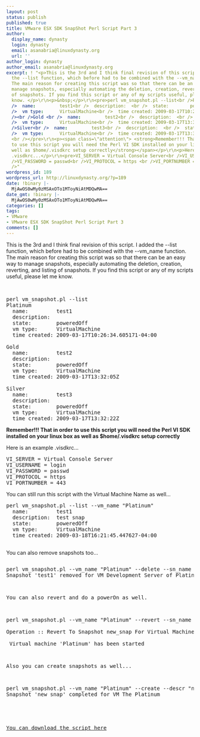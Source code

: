 ```yaml
---
layout: post
status: publish
published: true
title: VMware ESX SDK SnapShot Perl Script Part 3
author:
  display_name: dynasty
  login: dynasty
  email: asanabria@linuxdynasty.org
  url: ''
author_login: dynasty
author_email: asanabria@linuxdynasty.org
excerpt: ! "<p>This is the 3rd and I think final revision of this script. I added
  the --list function, which before had to be combined with the --vm_name function.
  The main reason for creating this script was so that there can be an easy way to
  manage snapshots, especially automating the deletion, creation, reverting, and listing
  of snapshots. If you find this script or any of my scripts useful, please let me
  know. </p>\r\n<p>&nbsp;</p>\r\n<pre>perl vm_snapshot.pl --list<br />Platinum<br
  />  name:         test1<br />  description:  <br />  state:        poweredOff<br
  />  vm type:      VirtualMachine<br />  time created: 2009-03-17T10:26:34.605171-04:00<br
  /><br />Gold <br />  name:         test2<br />  description:  <br />  state:        poweredOff<br
  />  vm type:      VirtualMachine<br />  time created: 2009-03-17T13:32:05Z<br /><br
  />Silver<br />  name:         test3<br />  description:  <br />  state:        poweredOff<br
  />  vm type:      VirtualMachine<br />  time created: 2009-03-17T13:32:22Z&nbsp;
  <br /></pre>\r\n<p><span class=\"attention\"> <strong>Remember!!! That in order
  to use this script you will need the Perl VI SDK installed on your linux box as
  well as $home/.visdkrc setup correctly</strong></span></p>\r\n<p>Here is an example
  .visdkrc...</p>\r\n<pre>VI_SERVER = Virtual Console Server<br />VI_USERNAME = login<br
  />VI_PASSWORD = passwd<br />VI_PROTOCOL = https <br />VI_PORTNUMBER = 443<br /></pre>\r\n<br
  />"
wordpress_id: 189
wordpress_url: http://linuxdynasty.org/?p=189
date: !binary |-
  MjAwOS0wMy0zMSAxOTo1MToyNiAtMDQwMA==
date_gmt: !binary |-
  MjAwOS0wMy0zMSAxOTo1MToyNiAtMDQwMA==
categories: []
tags:
- VMware
- VMware ESX SDK SnapShot Perl Script Part 3
comments: []
---
```

<p>This is the 3rd and I think final revision of this script. I added the --list function, which before had to be combined with the --vm_name function. The main reason for creating this script was so that there can be an easy way to manage snapshots, especially automating the deletion, creation, reverting, and listing of snapshots. If you find this script or any of my scripts useful, please let me know. </p>
<p>&nbsp;</p>
<pre>perl vm_snapshot.pl --list<br />Platinum<br />  name:         test1<br />  description:  <br />  state:        poweredOff<br />  vm type:      VirtualMachine<br />  time created: 2009-03-17T10:26:34.605171-04:00<br /><br />Gold <br />  name:         test2<br />  description:  <br />  state:        poweredOff<br />  vm type:      VirtualMachine<br />  time created: 2009-03-17T13:32:05Z<br /><br />Silver<br />  name:         test3<br />  description:  <br />  state:        poweredOff<br />  vm type:      VirtualMachine<br />  time created: 2009-03-17T13:32:22Z&nbsp; <br /></pre>
<p><span class="attention"> <strong>Remember!!! That in order to use this script you will need the Perl VI SDK installed on your linux box as well as $home/.visdkrc setup correctly</strong></span></p>
<p>Here is an example .visdkrc...</p>
<pre>VI_SERVER = Virtual Console Server<br />VI_USERNAME = login<br />VI_PASSWORD = passwd<br />VI_PROTOCOL = https <br />VI_PORTNUMBER = 443<br /></pre>
<p><a id="more"></a><a id="more-189"></a></p>
<p>
You can still run this script with the Virtual Machine Name as well...</p>
<pre>perl vm_snapshot.pl --list --vm_name &quot;Platinum&quot;<br />  name:         test1<br />  description:  test snap<br />  state:        poweredOff<br />  vm type:      VirtualMachine<br />  time created: 2009-03-18T16:21:45.447627-04:00<br />&nbsp;</pre>
<p>You can also remove snapshots too...</p>
<pre><pre>perl vm_snapshot.pl --vm_name &quot;Platinum&quot; --delete --sn_name &quot;test1&quot;<br />Snapshot 'test1' removed for VM Development Server of Platinum </pre>
<p>You can also revert and do a powerOn as well.</p>
<pre>perl vm_snapshot.pl --vm_name &quot;Platinum&quot; --revert --sn_name &quot;new_snap&quot; --vm_on<br /><br />Operation :: Revert To Snapshot new_snap For Virtual Machine Platinum completed <br /><br /> Virtual machine 'Platinum' has been started <br /></pre>
<p>Also you can create snapshots as well...</p>
<pre>perl vm_snapshot.pl --vm_name &quot;Platinum&quot; --create --descr &quot;nice&quot; --sn_name &quot;new_snap&quot;<br />Snapshot 'new_snap' completed for VM The Platinum</pre>
<p></p>
<p><a href="http://www.linuxdynasty.org/View-details/VMware-Perl/35-VMware-ESX-SDK-SnapShot-Perl-Script-Part-3.html" title="">You can download the script here</a></p>
